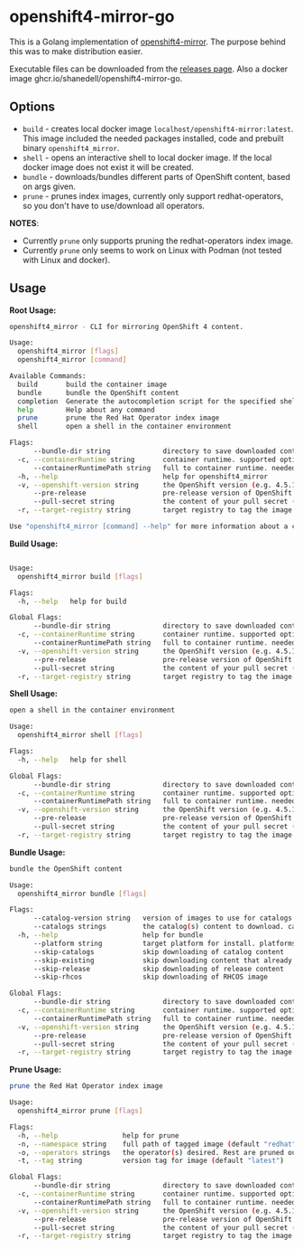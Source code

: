 # openshift4-mirror-go

This is a Golang implementation of [openshift4-mirror](https://repo1.dso.mil/platform-one/distros/red-hat/ocp4/openshift4-mirror). The purpose behind this was to make distribution easier.

Executable files can be downloaded from the [releases page](https://github.com/shanedell/openshift4-mirror-go/releases). Also a docker image ghcr.io/shanedell/openshift4-mirror-go.

## Options

- `build` - creates local docker image `localhost/openshift4-mirror:latest`. This image included the needed packages installed, code and prebuilt binary `openshift4_mirror`.
- `shell` - opens an interactive shell to local docker image. If the local docker image does not exist it will be created.
- `bundle` - downloads/bundles different parts of OpenShift content, based on args given.
- `prune` - prunes index images, currently only support redhat-operators, so you don't have to use/download all operators.

**NOTES**:

- Currently `prune` only supports pruning the redhat-operators index image.
- Currently `prune` only seems to work on Linux with Podman (not tested with Linux and docker).

## Usage

**Root Usage:**

```bash
openshift4_mirror - CLI for mirroring OpenShift 4 content.

Usage:
  openshift4_mirror [flags]
  openshift4_mirror [command]

Available Commands:
  build       build the container image
  bundle      bundle the OpenShift content
  completion  Generate the autocompletion script for the specified shell
  help        Help about any command
  prune       prune the Red Hat Operator index image
  shell       open a shell in the container environment

Flags:
      --bundle-dir string             directory to save downloaded content
  -c, --containerRuntime string       container runtime. supported options [docker, podman]. if not specified, code looks for both and uses whichever is found first.
      --containerRuntimePath string   full to container runtime. needed if executable not in /usr/bin or /usr/local/bin
  -h, --help                          help for openshift4_mirror
  -v, --openshift-version string      the OpenShift version (e.g. 4.5.11)
      --pre-release                   pre-release version of OpenShift
      --pull-secret string            the content of your pull secret (can be found at https://cloud.redhat.com/openshift/install/pull-secret)
  -r, --target-registry string        target registry to tag the image with (default "example.registry.com")

Use "openshift4_mirror [command] --help" for more information about a command.
```

**Build Usage:**

```bash

Usage:
  openshift4_mirror build [flags]

Flags:
  -h, --help   help for build

Global Flags:
      --bundle-dir string             directory to save downloaded content
  -c, --containerRuntime string       container runtime. supported options [docker, podman]. if not specified, code looks for both and uses whichever is found first.
      --containerRuntimePath string   full to container runtime. needed if executable not in /usr/bin or /usr/local/bin
  -v, --openshift-version string      the OpenShift version (e.g. 4.5.11)
      --pre-release                   pre-release version of OpenShift
      --pull-secret string            the content of your pull secret (can be found at https://cloud.redhat.com/openshift/install/pull-secret)
  -r, --target-registry string        target registry to tag the image with (default "example.registry.com")
```

**Shell Usage:**

```bash
open a shell in the container environment

Usage:
  openshift4_mirror shell [flags]

Flags:
  -h, --help   help for shell

Global Flags:
      --bundle-dir string             directory to save downloaded content
  -c, --containerRuntime string       container runtime. supported options [docker, podman]. if not specified, code looks for both and uses whichever is found first.
      --containerRuntimePath string   full to container runtime. needed if executable not in /usr/bin or /usr/local/bin
  -v, --openshift-version string      the OpenShift version (e.g. 4.5.11)
      --pre-release                   pre-release version of OpenShift
      --pull-secret string            the content of your pull secret (can be found at https://cloud.redhat.com/openshift/install/pull-secret)
  -r, --target-registry string        target registry to tag the image with (default "example.registry.com")
```

**Bundle Usage:**

```bash
bundle the OpenShift content

Usage:
  openshift4_mirror bundle [flags]

Flags:
      --catalog-version string   version of images to use for catalogs
      --catalogs strings         the catalog(s) content to download. catalogs: [redhat-operators, certified-operators, redhat-marketplace, community-operators]. defaults to all
  -h, --help                     help for bundle
      --platform string          target platform for install. platforms: [aws, azure, gcp, metal, openstack, vmware]
      --skip-catalogs            skip downloading of catalog content
      --skip-existing            skip downloading content that already exists on disk (default true)
      --skip-release             skip downloading of release content
      --skip-rhcos               skip downloading of RHCOS image

Global Flags:
      --bundle-dir string             directory to save downloaded content
  -c, --containerRuntime string       container runtime. supported options [docker, podman]. if not specified, code looks for both and uses whichever is found first.
      --containerRuntimePath string   full to container runtime. needed if executable not in /usr/bin or /usr/local/bin
  -v, --openshift-version string      the OpenShift version (e.g. 4.5.11)
      --pre-release                   pre-release version of OpenShift
      --pull-secret string            the content of your pull secret (can be found at https://cloud.redhat.com/openshift/install/pull-secret)
  -r, --target-registry string        target registry to tag the image with (default "example.registry.com")
```

**Prune Usage:**

```bash
prune the Red Hat Operator index image

Usage:
  openshift4_mirror prune [flags]

Flags:
  -h, --help                help for prune
  -n, --namespace string    full path of tagged image (default "redhat")
  -o, --operators strings   the operator(s) desired. Rest are pruned out
  -t, --tag string          version tag for image (default "latest")

Global Flags:
      --bundle-dir string             directory to save downloaded content
  -c, --containerRuntime string       container runtime. supported options [docker, podman]. if not specified, code looks for both and uses whichever is found first.
      --containerRuntimePath string   full to container runtime. needed if executable not in /usr/bin or /usr/local/bin
  -v, --openshift-version string      the OpenShift version (e.g. 4.5.11)
      --pre-release                   pre-release version of OpenShift
      --pull-secret string            the content of your pull secret (can be found at https://cloud.redhat.com/openshift/install/pull-secret)
  -r, --target-registry string        target registry to tag the image with (default "example.registry.com")
```

